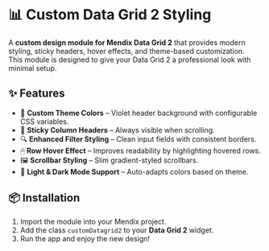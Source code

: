 # 📊 Custom Data Grid 2 Styling 

A **custom design module for Mendix Data Grid 2** that provides modern styling, sticky headers, hover effects, and theme-based customization.  
This module is designed to give your Data Grid 2 a professional look with minimal setup.



## ✨ Features
- 🎨 **Custom Theme Colors** – Violet header background with configurable CSS variables.  
- 📌 **Sticky Column Headers** – Always visible when scrolling.  
- 🔍 **Enhanced Filter Styling** – Clean input fields with consistent borders.  
- 🖱 **Row Hover Effect** – Improves readability by highlighting hovered rows.  
- 🖼 **Scrollbar Styling** – Slim gradient-styled scrollbars.  
- 🌙 **Light & Dark Mode Support** – Auto-adapts colors based on theme.  


## 📦 Installation
1. Import the module into your Mendix project.  
2. Add the class `customDatagrid2` to your **Data Grid 2** widget.  
3. Run the app and enjoy the new design!  



